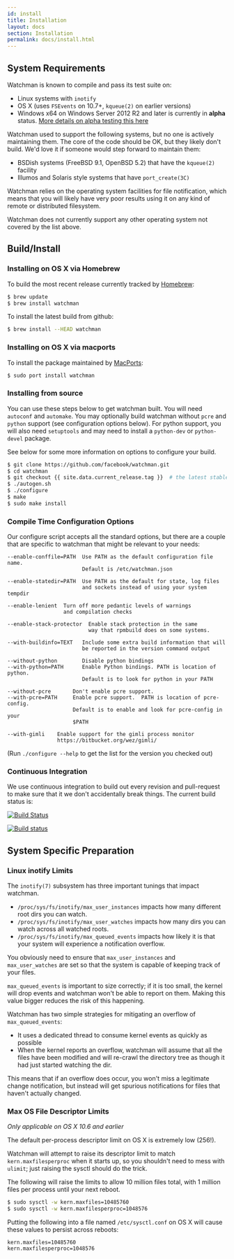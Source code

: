 ```yaml
---
id: install
title: Installation
layout: docs
section: Installation
permalink: docs/install.html
---
```


## System Requirements

Watchman is known to compile and pass its test suite on:

 * <i class="fa fa-linux"></i> Linux systems with `inotify`
 * <i class="fa fa-apple"></i> OS X (uses `FSEvents` on 10.7+,
   `kqueue(2)` on earlier versions)
 * <i class="fa fa-windows"></i> Windows x64 on Windows Server 2012 R2 and
   later is currently in **alpha** status.  [More details on alpha testing this
   here](https://github.com/facebook/watchman/issues/19)

Watchman used to support the following systems, but no one is actively
maintaining them.  The core of the code should be OK, but they likely don't
build.  We'd love it if someone would step forward to maintain them:

 * BSDish systems (FreeBSD 9.1, OpenBSD 5.2) that have the
   `kqueue(2)` facility
 * Illumos and Solaris style systems that have `port_create(3C)`

Watchman relies on the operating system facilities for file notification,
which means that you will likely have very poor results using it on any
kind of remote or distributed filesystem.

Watchman does not currently support any other operating system not covered by
the list above.

## Build/Install

### Installing on OS X via Homebrew

To build the most recent release currently tracked by
[Homebrew](http://brew.sh/):

```bash
$ brew update
$ brew install watchman
```

To install the latest build from github:

```bash
$ brew install --HEAD watchman
```

### Installing on OS X via macports

To install the package maintained by [MacPorts](https://www.macports.org):

```bash
$ sudo port install watchman
```

### Installing from source

You can use these steps below to get watchman built.  You will need `autoconf`
and `automake`.  You may optionally build watchman without `pcre` and `python`
support (see configuration options below). For python support, you will also 
need `setuptools` and may need to install a `python-dev` or `python-devel` package.

See below for some more information on options to configure your build.

```bash
$ git clone https://github.com/facebook/watchman.git
$ cd watchman
$ git checkout {{ site.data.current_release.tag }}  # the latest stable release
$ ./autogen.sh
$ ./configure
$ make
$ sudo make install
```

### Compile Time Configuration Options

Our configure script accepts all the standard options, but there are a couple
that are specific to watchman that might be relevant to your needs:

```
--enable-conffile=PATH  Use PATH as the default configuration file name.
                        Default is /etc/watchman.json

--enable-statedir=PATH  Use PATH as the default for state, log files
                        and sockets instead of using your system tempdir

--enable-lenient  Turn off more pedantic levels of warnings
                  and compilation checks

--enable-stack-protector  Enable stack protection in the same
                          way that rpmbuild does on some systems.

--with-buildinfo=TEXT   Include some extra build information that will
                        be reported in the version command output

--without-python        Disable python bindings
--with-python=PATH      Enable Python bindings. PATH is location of python.
                        Default is to look for python in your PATH

--without-pcre       Don't enable pcre support.
--with-pcre=PATH     Enable pcre support.  PATH is location of pcre-config.
                     Default is to enable and look for pcre-config in your
                     $PATH

--with-gimli    Enable support for the gimli process monitor
                https://bitbucket.org/wez/gimli/
```

(Run `./configure --help` to get the list for the version you checked out)

### Continuous Integration

We use continuous integration to build out every revision and
pull-request to make sure that it we don't accidentally break things.  The
current build status is:

[![Build Status](https://travis-ci.org/facebook/watchman.svg?branch=master)](
https://travis-ci.org/facebook/watchman)

[![Build status](https://ci.appveyor.com/api/projects/status/uvafoyc550kg438h/branch/master?svg=true)
](https://ci.appveyor.com/project/wez/watchman/branch/master)


## System Specific Preparation

### Linux inotify Limits

The `inotify(7)` subsystem has three important tunings that impact watchman.

 * `/proc/sys/fs/inotify/max_user_instances` impacts how many different
   root dirs you can watch.
 * `/proc/sys/fs/inotify/max_user_watches` impacts how many dirs you
   can watch across all watched roots.
 * `/proc/sys/fs/inotify/max_queued_events` impacts how likely it is that
   your system will experience a notification overflow.

You obviously need to ensure that `max_user_instances` and `max_user_watches`
are set so that the system is capable of keeping track of your files.

`max_queued_events` is important to size correctly; if it is too small, the
kernel will drop events and watchman won't be able to report on them.  Making
this value bigger reduces the risk of this happening.

Watchman has two simple strategies for mitigating an overflow of
`max_queued_events`:

 * It uses a dedicated thread to consume kernel events as quickly as possible
 * When the kernel reports an overflow, watchman will assume that all the files
   have been modified and will re-crawl the directory tree as though it had just
   started watching the dir.

This means that if an overflow does occur, you won't miss a legitimate change
notification, but instead will get spurious notifications for files that
haven't actually changed.

### Max OS File Descriptor Limits

*Only applicable on OS X 10.6 and earlier*

The default per-process descriptor limit on OS X is extremely low (256!).

Watchman will attempt to raise its descriptor limit to match
`kern.maxfilesperproc` when it starts up, so you shouldn't need to mess with
`ulimit`; just raising the sysctl should do the trick.

The following will raise the limits to allow 10 million files total, with 1
million files per process until your next reboot.

```bash
$ sudo sysctl -w kern.maxfiles=10485760
$ sudo sysctl -w kern.maxfilesperproc=1048576
```

Putting the following into a file named `/etc/sysctl.conf` on OS X will cause
these values to persist across reboots:

```
kern.maxfiles=10485760
kern.maxfilesperproc=1048576
```
